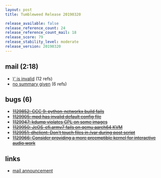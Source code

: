 ```yaml
---
layout: post
title: Tumbleweed Release 20190320

release_available: false
release_reference_count: 24
release_reference_count_mail: 18
release_score: 79
release_stability_level: moderate
release_version: 20190320
---
```


## mail (2:18)

- [)' is invalid](https://lists.opensuse.org/opensuse-factory/2019-04/msg00428.html) (12 refs)
- [no summary given](https://lists.opensuse.org/opensuse-factory/2019-03/msg00307.html) (6 refs)

## bugs (6)

<!--more-->

- ~~[1129852: GCC 9: python-networkx build fails](https://bugzilla.opensuse.org/show_bug.cgi?id=1129852)~~
- ~~[1129905: mpd has invalid default config file](https://bugzilla.opensuse.org/show_bug.cgi?id=1129905)~~
- ~~[1129947: kdump violates GPL on some images](https://bugzilla.opensuse.org/show_bug.cgi?id=1129947)~~
- ~~[1129950: JeOS-efi.armv7 fails on qemu aarch64 KVM](https://bugzilla.opensuse.org/show_bug.cgi?id=1129950)~~
- ~~[1129951: dhclient: Don't touch files in /var during post script](https://bugzilla.opensuse.org/show_bug.cgi?id=1129951)~~
- ~~[1129966: Consider providing a more preemptible kernel for interactive audio work](https://bugzilla.opensuse.org/show_bug.cgi?id=1129966)~~



## links

- [mail announcement](https://lists.opensuse.org/opensuse-factory/2019-03/msg00304.html)
